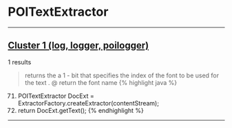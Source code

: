 # POITextExtractor

***

## [Cluster 1 (log, logger, poilogger)](./1)
1 results
> returns the a 1 - bit that specifies the index of the font to be used for the text . @ return the font name 
{% highlight java %}
71. POITextExtractor DocExt = ExtractorFactory.createExtractor(contentStream);
73. return DocExt.getText();
{% endhighlight %}

***


